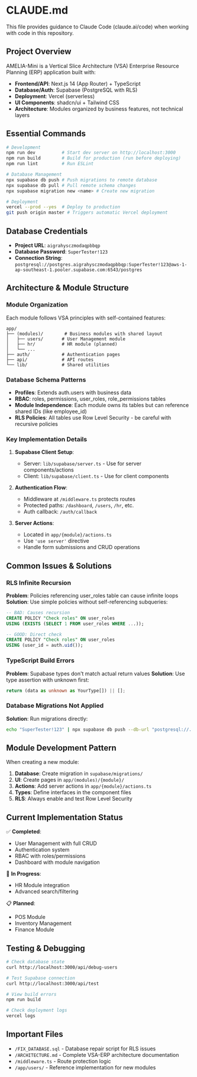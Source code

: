 # CLAUDE.md

This file provides guidance to Claude Code (claude.ai/code) when working with code in this repository.

## Project Overview

AMELIA-Mini is a Vertical Slice Architecture (VSA) Enterprise Resource Planning (ERP) application built with:
- **Frontend/API**: Next.js 14 (App Router) + TypeScript
- **Database/Auth**: Supabase (PostgreSQL with RLS)
- **Deployment**: Vercel (serverless)
- **UI Components**: shadcn/ui + Tailwind CSS
- **Architecture**: Modules organized by business features, not technical layers

## Essential Commands

```bash
# Development
npm run dev          # Start dev server on http://localhost:3000
npm run build        # Build for production (run before deploying)
npm run lint         # Run ESLint

# Database Management
npx supabase db push # Push migrations to remote database
npx supabase db pull # Pull remote schema changes
npx supabase migration new <name> # Create new migration

# Deployment
vercel --prod --yes  # Deploy to production
git push origin master # Triggers automatic Vercel deployment
```

## Database Credentials

- **Project URL**: `aigrahysczmodaqpbbqp`
- **Database Password**: `SuperTester!123`
- **Connection String**: `postgresql://postgres.aigrahysczmodaqpbbqp:SuperTester!123@aws-1-ap-southeast-1.pooler.supabase.com:6543/postgres`

## Architecture & Module Structure

### Module Organization
Each module follows VSA principles with self-contained features:
```
app/
├── (modules)/        # Business modules with shared layout
│   ├── users/       # User Management module
│   ├── hr/          # HR module (planned)
│   └── ...
├── auth/            # Authentication pages
├── api/             # API routes
└── lib/             # Shared utilities
```

### Database Schema Patterns
- **Profiles**: Extends auth.users with business data
- **RBAC**: roles, permissions, user_roles, role_permissions tables
- **Module Independence**: Each module owns its tables but can reference shared IDs (like employee_id)
- **RLS Policies**: All tables use Row Level Security - be careful with recursive policies

### Key Implementation Details

1. **Supabase Client Setup**:
   - Server: `lib/supabase/server.ts` - Use for server components/actions
   - Client: `lib/supabase/client.ts` - Use for client components

2. **Authentication Flow**:
   - Middleware at `/middleware.ts` protects routes
   - Protected paths: `/dashboard`, `/users`, `/hr`, etc.
   - Auth callback: `/auth/callback`

3. **Server Actions**:
   - Located in `app/{module}/actions.ts`
   - Use `'use server'` directive
   - Handle form submissions and CRUD operations

## Common Issues & Solutions

### RLS Infinite Recursion
**Problem**: Policies referencing user_roles table can cause infinite loops
**Solution**: Use simple policies without self-referencing subqueries:
```sql
-- BAD: Causes recursion
CREATE POLICY "Check roles" ON user_roles
USING (EXISTS (SELECT 1 FROM user_roles WHERE ...));

-- GOOD: Direct check
CREATE POLICY "Check roles" ON user_roles  
USING (user_id = auth.uid());
```

### TypeScript Build Errors
**Problem**: Supabase types don't match actual return values
**Solution**: Use type assertion with unknown first:
```typescript
return (data as unknown as YourType[]) || [];
```

### Database Migrations Not Applied
**Solution**: Run migrations directly:
```bash
echo "SuperTester!123" | npx supabase db push --db-url "postgresql://..."
```

## Module Development Pattern

When creating a new module:

1. **Database**: Create migration in `supabase/migrations/`
2. **UI**: Create pages in `app/(modules)/{module}/`
3. **Actions**: Add server actions in `app/{module}/actions.ts`
4. **Types**: Define interfaces in the component files
5. **RLS**: Always enable and test Row Level Security

## Current Implementation Status

✅ **Completed**:
- User Management with full CRUD
- Authentication system
- RBAC with roles/permissions
- Dashboard with module navigation

🚧 **In Progress**:
- HR Module integration
- Advanced search/filtering

📋 **Planned**:
- POS Module
- Inventory Management
- Finance Module

## Testing & Debugging

```bash
# Check database state
curl http://localhost:3000/api/debug-users

# Test Supabase connection
curl http://localhost:3000/api/test

# View build errors
npm run build

# Check deployment logs
vercel logs
```

## Important Files

- `/FIX_DATABASE.sql` - Database repair script for RLS issues
- `/ARCHITECTURE.md` - Complete VSA-ERP architecture documentation
- `/middleware.ts` - Route protection logic
- `/app/users/` - Reference implementation for new modules